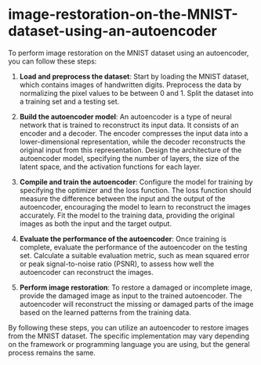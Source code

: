 # image-restoration-on-the-MNIST-dataset-using-an-autoencoder

To perform image restoration on the MNIST dataset using an autoencoder, you can follow these steps:

1. **Load and preprocess the dataset**: Start by loading the MNIST dataset, which contains images of handwritten digits. Preprocess the data by normalizing the pixel values to be between 0 and 1. Split the dataset into a training set and a testing set.

2. **Build the autoencoder model**: An autoencoder is a type of neural network that is trained to reconstruct its input data. It consists of an encoder and a decoder. The encoder compresses the input data into a lower-dimensional representation, while the decoder reconstructs the original input from this representation. Design the architecture of the autoencoder model, specifying the number of layers, the size of the latent space, and the activation functions for each layer.

3. **Compile and train the autoencoder**: Configure the model for training by specifying the optimizer and the loss function. The loss function should measure the difference between the input and the output of the autoencoder, encouraging the model to learn to reconstruct the images accurately. Fit the model to the training data, providing the original images as both the input and the target output.

4. **Evaluate the performance of the autoencoder**: Once training is complete, evaluate the performance of the autoencoder on the testing set. Calculate a suitable evaluation metric, such as mean squared error or peak signal-to-noise ratio (PSNR), to assess how well the autoencoder can reconstruct the images.

5. **Perform image restoration**: To restore a damaged or incomplete image, provide the damaged image as input to the trained autoencoder. The autoencoder will reconstruct the missing or damaged parts of the image based on the learned patterns from the training data.

By following these steps, you can utilize an autoencoder to restore images from the MNIST dataset. The specific implementation may vary depending on the framework or programming language you are using, but the general process remains the same.

